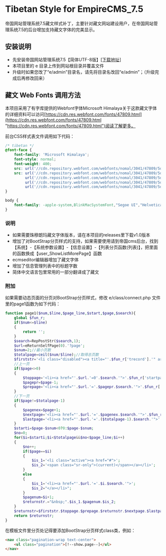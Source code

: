 # Tibetan Style for EmpireCMS_7.5
帝国网站管理系统7.5藏文样式补丁，主要针对藏文网站建设用户，在帝国网站管理系统7.5的后台增加支持藏文字体的完美显示。

## 安装说明
- 先安装帝国网站管理系统7.5【简体UTF-8版】[[下载地址]](http://www.phome.net/download/ "帝国软件下载")
- 本项目里的 e 目录上传到网站根目录并覆盖文件
- 升级时如果您改了“e/admin”目录名，请先将目录名改回“e/admin”；（升级完成后再修改回来）

## 藏文 Web Fonts 调用方法
本项目采用了有字库提供的Webfont字体Microsoft Himalaya关于这款藏文字体的详细资料可以访问[https://cdn.res.webfont.com/fonts/47809.html](https://cdn.res.webfont.com/fonts/47809.html "https://cdn.res.webfont.com/fonts/47809.html")阅读了解更多。

前台CSS样式表文件调用如下代码：
```css
/* tibetan */
@font-face {
	font-family: 'Microsoft Himalaya';
	font-style: normal;
	font-weight: 400;
	src: url('//cdn.repository.webfont.com/webfonts/nomal/3041/47809/5de1e7cef629d80f0078ff0d.gif?r=123479631126');
	src: url('//cdn.repository.webfont.com/webfonts/nomal/3041/47809/5de1e7cef629d80f0078ff0d.gif?r=123479631126?#iefix') format('embedded-opentype'),
		 url('//cdn.repository.webfont.com/webfonts/nomal/3041/47809/5de1e7cef629d80f0078ff0d.png?r=123479631126') format('woff2'),
		 url('//cdn.repository.webfont.com/webfonts/nomal/3041/47809/5de1e7cef629d80f0078ff0d.bmp?r=123479631126') format('woff'),
		 url('//cdn.repository.webfont.com/webfonts/nomal/3041/47809/5de1e7cef629d80f0078ff0d.jpg?r=123479631126') format('truetype');
}

body {
	font-family: -apple-system,BlinkMacSystemFont,"Segoe UI","Helvetica Neue",Kokonor,Kailasa,"Microsoft Himalaya",sans-serif;
}
```

### 说明
- 如果需要珠穆朗玛藏文字体版本，请在本项目的releases里下载v1.0版本
- 增加了对BootStrap分页样式的支持，如果需要使用请到帝国cms后台，找到【系统】-【系统参数设置】-【信息设置】-【列表分页函数(列表)】，把里面的函数换成【user_ShowListMorePage】函数
- ecmseditor编辑器增加了藏文字体
- 增加了信息管理列表中的标题字数
- 简体中文语言包里常用的一部分翻译成了藏文

### 附加
如果需要动态页面的分页对BootStrap分页样式，修改 e/class/connect.php 文件里的page1函数为如下代码：
```php
function page1($num,$line,$page_line,$start,$page,$search){
	global $fun_r;
	if($num<=$line)
	{
		return '';
	}
	$search=RepPostStr($search,1);
	$url=eReturnSelfPage(0).'?page';
	$snum=2;//最小页数
	$totalpage=ceil($num/$line);//取得总页数
	$firststr='<li class="disabled"><a title="'.$fun_r['trecord'].'" aria-label="Previous">'.$num.'</a></li>';
	//上一页
	if($page<>0)
	{
		$toppage='<li><a href="'.$url.'=0'.$search.'">'.$fun_r['startpage'].'</a></li>';
		$pagepr=$page-1;
		$prepage='<li><a href="'.$url.'='.$pagepr.$search.'">'.$fun_r['pripage'].'</a></li>';
	}
	//下一页
	if($page!=$totalpage-1)
	{
		$pagenex=$page+1;
		$nextpage='<li><a href="'.$url.'='.$pagenex.$search.'">'.$fun_r['nextpage'].'</a></li>';
		$lastpage='<li><a href="'.$url.'='.($totalpage-1).$search.'">'.$fun_r['lastpage'].'</a></li>';
	}
	$starti=$page-$snum<0?0:$page-$snum;
	$no=0;
	for($i=$starti;$i<$totalpage&&$no<$page_line;$i++)
	{
		$no++;
		if($page==$i)
		{
			$is_1='<li class="active"><a href="#">';
			$is_2='<span class="sr-only">(current)</span></a></li>';
		}
		else
		{
			$is_1='<li><a href="'.$url.'='.$i.$search.'">';
			$is_2="</a></li>";
		}
		$pagenum=$i+1;
		$returnstr.="&nbsp;".$is_1.$pagenum.$is_2;
	}
	$returnstr=$firststr.$toppage.$prepage.$returnstr.$nextpage.$lastpage;
	return $returnstr;
}
```
在模板文件里分页处记得要添加BootStrap分页样式class类，例如：
```html
<nav class="pagination-wrap text-center">
	<ul class="pagination">[!--show.page--]</ul>
</nav>
```